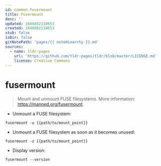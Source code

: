 ```yaml
---
id: common.fusermount
title: Fusermount
desc: ''
updated: 1646802118653
created: 1646802118653
stub: false
isDir: false
gitNotePath: 'pages/{{ noteHiearchy }}.md'
sources:
  - name: tldr-pages
    url: 'https://github.com/tldr-pages/tldr/blob/master/LICENSE.md'
    license: Creative Commons
---
```

# fusermount

> Mount and unmount FUSE filesystems.
> More information: <https://manned.org/fusermount>.

- Unmount a FUSE filesystem:

`fusermount -u {{path/to/mount_point}}`

- Unmount a FUSE filesystem as soon as it becomes unused:

`fusermount -z {{path/to/mount_point}}`

- Display version:

`fusermount --version`

